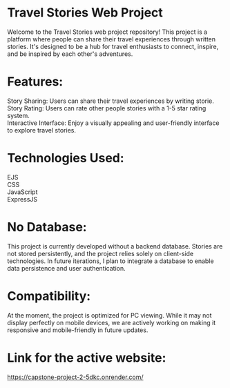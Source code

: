 # Travel Stories Web Project

Welcome to the Travel Stories web project repository! This project is a platform where people can share their travel experiences through written stories. It's designed to be a hub for travel enthusiasts to connect, inspire, and be inspired by each other's adventures.

# Features:
Story Sharing: Users can share their travel experiences by writing storie.  
Story Rating: Users can rate other people stories with a 1-5 star rating system.  
Interactive Interface: Enjoy a visually appealing and user-friendly interface to explore travel stories.

# Technologies Used:
EJS  
CSS  
JavaScript  
ExpressJS  

# No Database:
This project is currently developed without a backend database. Stories are not stored persistently, and the project relies solely on client-side technologies. In future iterations, I plan to integrate a database to enable data persistence and user authentication.

# Compatibility:
At the moment, the project is optimized for PC viewing. While it may not display perfectly on mobile devices, we are actively working on making it responsive and mobile-friendly in future updates.

# Link for the active website:
https://capstone-project-2-5dkc.onrender.com/
